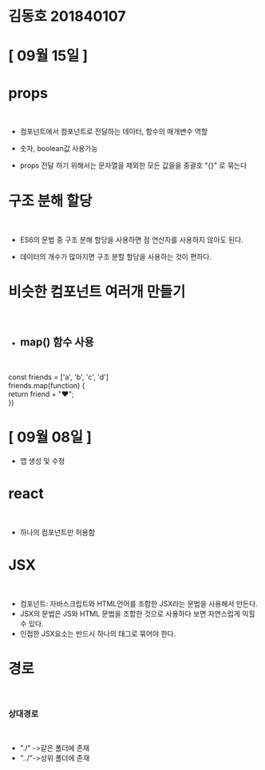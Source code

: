# 김동호 201840107

# [ 09월 15일 ]

<h1>props</h1><br>

- 컴포넌트에서 컴포넌트로 전달하는 데이터, 함수의 매개변수 역할

- 숫자, boolean값 사용가능

- props 전달 하기 위해서는 문자열을 제외한 모든 값을을 중괄호 "{}" 로 묶는다

<h1>구조 분해 할당</h1><br>

- ES6의 문법 중 구조 분해 할당을 사용하면 점 연산자를 사용하지 않아도 된다.

- 데이터의 개수가 많아지면 구조 분할 할당을 사용하는 것이 편하다.

<h1>비슷한 컴포넌트 여러개 만들기</h1><br>

- <h2>map() 함수 사용</h2><br>
const friends = ['a', 'b', 'c', 'd']<br>
    friends.map(function) {<br>
        return friend + "♥";<br>
    })


# [ 09월 08일 ]
- 앱 생성 및 수정

<h1>react</h1><br>

- 하나의 컴포넌트만 허용함<br>

<h1>JSX</h1><br>

- 컴포넌트: 자바스크립트와 HTML언어를 조합한 JSX라는 문법을 사용해서 만든다.<br>
- JSX의 문법은 JS와 HTML 문법을 조합한 것으로 사용하다 보면 자연스럽게 익힐 수 있다.<br>
- 인접한 JSX요소는 반드시 하나의 태그로 묶어야 한다.<br>

<h1>경로</h1><br>
<h3>상대경로</h3><br>

- "./" ->같은 폴더에 존재<br>
- "../"->상위 폴더에 존재<br>
